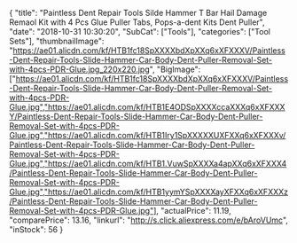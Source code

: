 {
	"title": "Paintless Dent Repair Tools Silde Hammer T Bar Hail Damage Remaol Kit with 4 Pcs Glue Puller Tabs, Pops-a-dent Kits Dent Puller",
	"date": "2018-10-31 10:30:20",
	"SubCat": ["Tools"],
	"categories": ["Tool Sets"],
	"thumbnailImage": "https://ae01.alicdn.com/kf/HTB1fc18SpXXXXbdXpXXq6xXFXXXV/Paintless-Dent-Repair-Tools-Slide-Hammer-Car-Body-Dent-Puller-Removal-Set-with-4pcs-PDR-Glue.jpg_220x220.jpg",
	"BigImage": ["https://ae01.alicdn.com/kf/HTB1fc18SpXXXXbdXpXXq6xXFXXXV/Paintless-Dent-Repair-Tools-Slide-Hammer-Car-Body-Dent-Puller-Removal-Set-with-4pcs-PDR-Glue.jpg","https://ae01.alicdn.com/kf/HTB1E4ODSpXXXXccaXXXq6xXFXXXY/Paintless-Dent-Repair-Tools-Slide-Hammer-Car-Body-Dent-Puller-Removal-Set-with-4pcs-PDR-Glue.jpg","https://ae01.alicdn.com/kf/HTB1Iry1SpXXXXXUXFXXq6xXFXXXv/Paintless-Dent-Repair-Tools-Slide-Hammer-Car-Body-Dent-Puller-Removal-Set-with-4pcs-PDR-Glue.jpg","https://ae01.alicdn.com/kf/HTB1.VuwSpXXXXa4apXXq6xXFXXX4/Paintless-Dent-Repair-Tools-Slide-Hammer-Car-Body-Dent-Puller-Removal-Set-with-4pcs-PDR-Glue.jpg","https://ae01.alicdn.com/kf/HTB1yymYSpXXXXayXFXXq6xXFXXXz/Paintless-Dent-Repair-Tools-Slide-Hammer-Car-Body-Dent-Puller-Removal-Set-with-4pcs-PDR-Glue.jpg"],
	"actualPrice": 11.19,
	"comparePrice": 13.16,
	"linkurl": "http://s.click.aliexpress.com/e/bAroVUmc",
	"inStock": 56
}
